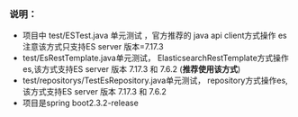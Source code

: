### 说明：
* 项目中 test/ESTest.java 单元测试 ，官方推荐的 java api client方式操作 es 注意该方式只支持ES server 版本=7.17.3
* test/EsRestTemplate.java单元测试， ElasticsearchRestTemplate方式操作es,该方式支持ES server 版本 7.17.3 和 7.6.2 (**推荐使用该方式**)
* test/repositorys/TestEsRepository.java单元测试， repository方式操作es,该方式支持ES server 版本 7.17.3 和 7.6.2
* 项目是spring boot2.3.2-release
